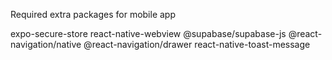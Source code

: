 Required extra packages for mobile app

expo-secure-store
react-native-webview
@supabase/supabase-js
@react-navigation/native 
@react-navigation/drawer
react-native-toast-message
